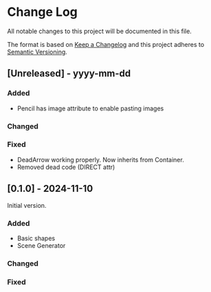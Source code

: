 # Change Log
All notable changes to this project will be documented in this file.

The format is based on [Keep a Changelog](http://keepachangelog.com/)
and this project adheres to [Semantic Versioning](http://semver.org/).

## [Unreleased] - yyyy-mm-dd


### Added

  - Pencil has image attribute to enable pasting images

### Changed

### Fixed

  - DeadArrow working properly. Now inherits from Container.
  - Removed dead code (DIRECT attr)

## [0.1.0] - 2024-11-10

Initial version.

### Added
  - Basic shapes
  - Scene Generator

### Changed

### Fixed
